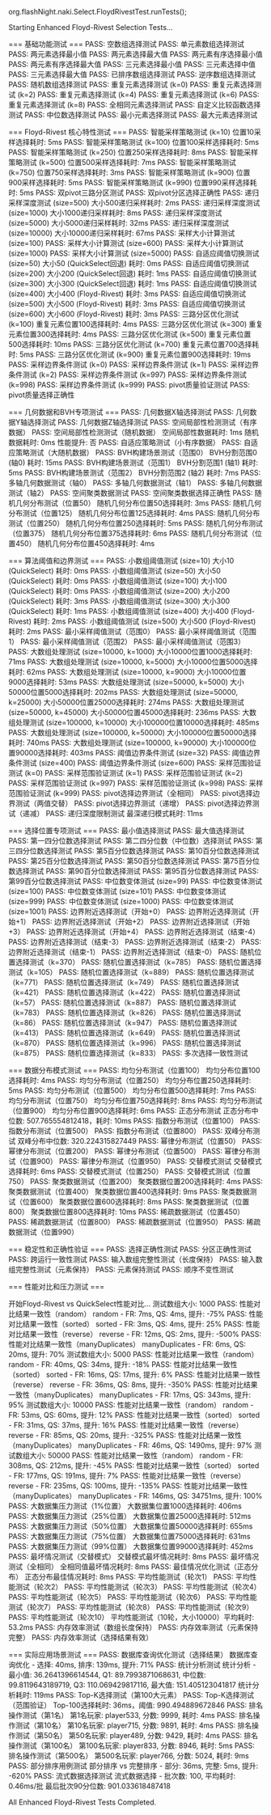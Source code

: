 org.flashNight.naki.Select.FloydRivestTest.runTests();  

Starting Enhanced Floyd-Rivest Selection Tests...

=== 基础功能测试 ===
PASS: 空数组选择测试
PASS: 单元素数组选择测试
PASS: 两元素选择最小值
PASS: 两元素选择最大值
PASS: 两元素有序选择最小值
PASS: 两元素有序选择最大值
PASS: 三元素选择最小值
PASS: 三元素选择中值
PASS: 三元素选择最大值
PASS: 已排序数组选择测试
PASS: 逆序数组选择测试
PASS: 随机数组选择测试
PASS: 重复元素选择测试 (k=0)
PASS: 重复元素选择测试 (k=2)
PASS: 重复元素选择测试 (k=4)
PASS: 重复元素选择测试 (k=6)
PASS: 重复元素选择测试 (k=8)
PASS: 全相同元素选择测试
PASS: 自定义比较函数选择测试
PASS: 中位数选择测试
PASS: 最小元素选择测试
PASS: 最大元素选择测试

=== Floyd-Rivest 核心特性测试 ===
PASS: 智能采样策略测试 (k=10)
    位置10采样选择耗时: 5ms
PASS: 智能采样策略测试 (k=100)
    位置100采样选择耗时: 5ms
PASS: 智能采样策略测试 (k=250)
    位置250采样选择耗时: 8ms
PASS: 智能采样策略测试 (k=500)
    位置500采样选择耗时: 7ms
PASS: 智能采样策略测试 (k=750)
    位置750采样选择耗时: 3ms
PASS: 智能采样策略测试 (k=900)
    位置900采样选择耗时: 5ms
PASS: 智能采样策略测试 (k=990)
    位置990采样选择耗时: 5ms
PASS: 双pivot三路分区测试
PASS: 双pivot分区选择正确性
PASS: 递归采样深度测试 (size=500)
    大小500递归采样耗时: 2ms
PASS: 递归采样深度测试 (size=1000)
    大小1000递归采样耗时: 8ms
PASS: 递归采样深度测试 (size=5000)
    大小5000递归采样耗时: 32ms
PASS: 递归采样深度测试 (size=10000)
    大小10000递归采样耗时: 67ms
PASS: 采样大小计算测试 (size=100)
PASS: 采样大小计算测试 (size=600)
PASS: 采样大小计算测试 (size=1000)
PASS: 采样大小计算测试 (size=5000)
PASS: 自适应阈值切换测试 (size=50)
    大小50 (QuickSelect回退) 耗时: 0ms
PASS: 自适应阈值切换测试 (size=200)
    大小200 (QuickSelect回退) 耗时: 1ms
PASS: 自适应阈值切换测试 (size=300)
    大小300 (QuickSelect回退) 耗时: 1ms
PASS: 自适应阈值切换测试 (size=400)
    大小400 (Floyd-Rivest) 耗时: 3ms
PASS: 自适应阈值切换测试 (size=500)
    大小500 (Floyd-Rivest) 耗时: 3ms
PASS: 自适应阈值切换测试 (size=600)
    大小600 (Floyd-Rivest) 耗时: 3ms
PASS: 三路分区优化测试 (k=100)
    重复元素位置100选择耗时: 4ms
PASS: 三路分区优化测试 (k=300)
    重复元素位置300选择耗时: 4ms
PASS: 三路分区优化测试 (k=500)
    重复元素位置500选择耗时: 10ms
PASS: 三路分区优化测试 (k=700)
    重复元素位置700选择耗时: 5ms
PASS: 三路分区优化测试 (k=900)
    重复元素位置900选择耗时: 19ms
PASS: 采样边界条件测试 (k=0)
PASS: 采样边界条件测试 (k=1)
PASS: 采样边界条件测试 (k=2)
PASS: 采样边界条件测试 (k=997)
PASS: 采样边界条件测试 (k=998)
PASS: 采样边界条件测试 (k=999)
PASS: pivot质量验证测试
PASS: pivot质量选择正确性

=== 几何数据和BVH专项测试 ===
PASS: 几何数据X轴选择测试
PASS: 几何数据Y轴选择测试
PASS: 几何数据Z轴选择测试
PASS: 空间局部性检测测试（有序数据）
PASS: 空间局部性检测测试（随机数据）
    空间局部性数据耗时: 1ms
    随机数据耗时: 0ms
    性能提升: 否
PASS: 自适应策略测试（小有序数据）
PASS: 自适应策略测试（大随机数据）
PASS: BVH构建场景测试（范围0）
    BVH分割范围0 (轴0) 耗时: 15ms
PASS: BVH构建场景测试（范围1）
    BVH分割范围1 (轴1) 耗时: 5ms
PASS: BVH构建场景测试（范围2）
    BVH分割范围2 (轴2) 耗时: 7ms
PASS: 多轴几何数据测试（轴0）
PASS: 多轴几何数据测试（轴1）
PASS: 多轴几何数据测试（轴2）
PASS: 空间聚类数据测试
PASS: 空间聚类数据选择正确性
PASS: 随机几何分布测试（位置50）
    随机几何分布位置50选择耗时: 3ms
PASS: 随机几何分布测试（位置125）
    随机几何分布位置125选择耗时: 4ms
PASS: 随机几何分布测试（位置250）
    随机几何分布位置250选择耗时: 5ms
PASS: 随机几何分布测试（位置375）
    随机几何分布位置375选择耗时: 6ms
PASS: 随机几何分布测试（位置450）
    随机几何分布位置450选择耗时: 4ms

=== 算法阈值和边界测试 ===
PASS: 小数组阈值测试 (size=10)
    大小10 (QuickSelect) 耗时: 0ms
PASS: 小数组阈值测试 (size=50)
    大小50 (QuickSelect) 耗时: 0ms
PASS: 小数组阈值测试 (size=100)
    大小100 (QuickSelect) 耗时: 0ms
PASS: 小数组阈值测试 (size=200)
    大小200 (QuickSelect) 耗时: 3ms
PASS: 小数组阈值测试 (size=300)
    大小300 (QuickSelect) 耗时: 1ms
PASS: 小数组阈值测试 (size=400)
    大小400 (Floyd-Rivest) 耗时: 2ms
PASS: 小数组阈值测试 (size=500)
    大小500 (Floyd-Rivest) 耗时: 2ms
PASS: 最小采样阈值测试（范围0）
PASS: 最小采样阈值测试（范围1）
PASS: 最小采样阈值测试（范围2）
PASS: 最小采样阈值测试（范围3）
PASS: 大数组处理测试 (size=10000, k=1000)
    大小10000位置1000选择耗时: 71ms
PASS: 大数组处理测试 (size=10000, k=5000)
    大小10000位置5000选择耗时: 62ms
PASS: 大数组处理测试 (size=10000, k=9000)
    大小10000位置9000选择耗时: 53ms
PASS: 大数组处理测试 (size=50000, k=5000)
    大小50000位置5000选择耗时: 202ms
PASS: 大数组处理测试 (size=50000, k=25000)
    大小50000位置25000选择耗时: 274ms
PASS: 大数组处理测试 (size=50000, k=45000)
    大小50000位置45000选择耗时: 236ms
PASS: 大数组处理测试 (size=100000, k=10000)
    大小100000位置10000选择耗时: 485ms
PASS: 大数组处理测试 (size=100000, k=50000)
    大小100000位置50000选择耗时: 740ms
PASS: 大数组处理测试 (size=100000, k=90000)
    大小100000位置90000选择耗时: 403ms
PASS: 阈值边界条件测试 (size=32)
PASS: 阈值边界条件测试 (size=400)
PASS: 阈值边界条件测试 (size=600)
PASS: 采样范围验证测试 (k=0)
PASS: 采样范围验证测试 (k=1)
PASS: 采样范围验证测试 (k=2)
PASS: 采样范围验证测试 (k=997)
PASS: 采样范围验证测试 (k=998)
PASS: 采样范围验证测试 (k=999)
PASS: pivot选择边界测试（全相同）
PASS: pivot选择边界测试（两值交替）
PASS: pivot选择边界测试（递增）
PASS: pivot选择边界测试（递减）
PASS: 递归深度限制测试
    最深递归模式耗时: 11ms

=== 选择位置专项测试 ===
PASS: 最小值选择测试
PASS: 最大值选择测试
PASS: 第一四分位数选择测试
PASS: 第二四分位数（中位数）选择测试
PASS: 第三四分位数选择测试
PASS: 第5百分位数选择测试
PASS: 第10百分位数选择测试
PASS: 第25百分位数选择测试
PASS: 第50百分位数选择测试
PASS: 第75百分位数选择测试
PASS: 第90百分位数选择测试
PASS: 第95百分位数选择测试
PASS: 第99百分位数选择测试
PASS: 中位数变体测试 (size=99)
PASS: 中位数变体测试 (size=100)
PASS: 中位数变体测试 (size=101)
PASS: 中位数变体测试 (size=999)
PASS: 中位数变体测试 (size=1000)
PASS: 中位数变体测试 (size=1001)
PASS: 边界附近选择测试（开始+0）
PASS: 边界附近选择测试（开始+1）
PASS: 边界附近选择测试（开始+2）
PASS: 边界附近选择测试（开始+3）
PASS: 边界附近选择测试（开始+4）
PASS: 边界附近选择测试（结束-4）
PASS: 边界附近选择测试（结束-3）
PASS: 边界附近选择测试（结束-2）
PASS: 边界附近选择测试（结束-1）
PASS: 边界附近选择测试（结束-0）
PASS: 随机位置选择测试（k=370）
PASS: 随机位置选择测试（k=785）
PASS: 随机位置选择测试（k=105）
PASS: 随机位置选择测试（k=889）
PASS: 随机位置选择测试（k=771）
PASS: 随机位置选择测试（k=749）
PASS: 随机位置选择测试（k=421）
PASS: 随机位置选择测试（k=422）
PASS: 随机位置选择测试（k=57）
PASS: 随机位置选择测试（k=887）
PASS: 随机位置选择测试（k=783）
PASS: 随机位置选择测试（k=826）
PASS: 随机位置选择测试（k=86）
PASS: 随机位置选择测试（k=947）
PASS: 随机位置选择测试（k=413）
PASS: 随机位置选择测试（k=649）
PASS: 随机位置选择测试（k=870）
PASS: 随机位置选择测试（k=996）
PASS: 随机位置选择测试（k=875）
PASS: 随机位置选择测试（k=833）
PASS: 多次选择一致性测试

=== 数据分布模式测试 ===
PASS: 均匀分布测试（位置100）
    均匀分布位置100选择耗时: 4ms
PASS: 均匀分布测试（位置250）
    均匀分布位置250选择耗时: 5ms
PASS: 均匀分布测试（位置500）
    均匀分布位置500选择耗时: 7ms
PASS: 均匀分布测试（位置750）
    均匀分布位置750选择耗时: 8ms
PASS: 均匀分布测试（位置900）
    均匀分布位置900选择耗时: 6ms
PASS: 正态分布测试
    正态分布中位数: 507.765554812418，耗时: 10ms
PASS: 指数分布测试（位置100）
PASS: 指数分布测试（位置500）
PASS: 指数分布测试（位置800）
PASS: 双峰分布测试
    双峰分布中位数: 320.224315827449
PASS: 幂律分布测试（位置50）
PASS: 幂律分布测试（位置200）
PASS: 幂律分布测试（位置500）
PASS: 幂律分布测试（位置900）
PASS: 幂律分布测试（位置950）
PASS: 交替模式测试
    交替模式选择耗时: 6ms
PASS: 交替模式测试（位置250）
PASS: 交替模式测试（位置750）
PASS: 聚类数据测试（位置200）
    聚类数据位置200选择耗时: 4ms
PASS: 聚类数据测试（位置400）
    聚类数据位置400选择耗时: 9ms
PASS: 聚类数据测试（位置600）
    聚类数据位置600选择耗时: 8ms
PASS: 聚类数据测试（位置800）
    聚类数据位置800选择耗时: 10ms
PASS: 稀疏数据测试（位置450）
PASS: 稀疏数据测试（位置800）
PASS: 稀疏数据测试（位置950）
PASS: 稀疏数据测试（位置990）

=== 稳定性和正确性验证 ===
PASS: 选择正确性测试
PASS: 分区正确性测试
PASS: 跨运行一致性测试
PASS: 输入数组完整性测试（长度保持）
PASS: 输入数组完整性测试（元素保持）
PASS: 元素保持测试
PASS: 顺序不变性测试

=== 性能对比和压力测试 ===

开始Floyd-Rivest vs QuickSelect性能对比...
  测试数组大小: 1000
PASS: 性能对比结果一致性（random）
    random - FR: 7ms, QS: 4ms, 提升: -75%
PASS: 性能对比结果一致性（sorted）
    sorted - FR: 3ms, QS: 4ms, 提升: 25%
PASS: 性能对比结果一致性（reverse）
    reverse - FR: 12ms, QS: 2ms, 提升: -500%
PASS: 性能对比结果一致性（manyDuplicates）
    manyDuplicates - FR: 6ms, QS: 20ms, 提升: 70%
  测试数组大小: 5000
PASS: 性能对比结果一致性（random）
    random - FR: 40ms, QS: 34ms, 提升: -18%
PASS: 性能对比结果一致性（sorted）
    sorted - FR: 16ms, QS: 17ms, 提升: 6%
PASS: 性能对比结果一致性（reverse）
    reverse - FR: 36ms, QS: 8ms, 提升: -350%
PASS: 性能对比结果一致性（manyDuplicates）
    manyDuplicates - FR: 17ms, QS: 343ms, 提升: 95%
  测试数组大小: 10000
PASS: 性能对比结果一致性（random）
    random - FR: 53ms, QS: 60ms, 提升: 12%
PASS: 性能对比结果一致性（sorted）
    sorted - FR: 31ms, QS: 37ms, 提升: 16%
PASS: 性能对比结果一致性（reverse）
    reverse - FR: 85ms, QS: 20ms, 提升: -325%
PASS: 性能对比结果一致性（manyDuplicates）
    manyDuplicates - FR: 46ms, QS: 1490ms, 提升: 97%
  测试数组大小: 50000
PASS: 性能对比结果一致性（random）
    random - FR: 308ms, QS: 212ms, 提升: -45%
PASS: 性能对比结果一致性（sorted）
    sorted - FR: 177ms, QS: 191ms, 提升: 7%
PASS: 性能对比结果一致性（reverse）
    reverse - FR: 235ms, QS: 100ms, 提升: -135%
PASS: 性能对比结果一致性（manyDuplicates）
    manyDuplicates - FR: 146ms, QS: 34751ms, 提升: 100%
PASS: 大数据集压力测试（1%位置）
    大数据集位置1000选择耗时: 406ms
PASS: 大数据集压力测试（25%位置）
    大数据集位置25000选择耗时: 512ms
PASS: 大数据集压力测试（50%位置）
    大数据集位置50000选择耗时: 655ms
PASS: 大数据集压力测试（75%位置）
    大数据集位置75000选择耗时: 631ms
PASS: 大数据集压力测试（99%位置）
    大数据集位置99000选择耗时: 452ms
PASS: 最坏情况测试（交替模式）
    交替模式最坏情况耗时: 8ms
PASS: 最坏情况测试（全相同）
    全相同值最坏情况耗时: 8ms
PASS: 最佳情况优化测试（正态分布）
    正态分布最佳情况耗时: 8ms
PASS: 平均性能测试（轮次1）
PASS: 平均性能测试（轮次2）
PASS: 平均性能测试（轮次3）
PASS: 平均性能测试（轮次4）
PASS: 平均性能测试（轮次5）
PASS: 平均性能测试（轮次6）
PASS: 平均性能测试（轮次7）
PASS: 平均性能测试（轮次8）
PASS: 平均性能测试（轮次9）
PASS: 平均性能测试（轮次10）
    平均性能测试（10轮，大小10000）平均耗时: 53.2ms
PASS: 内存效率测试（数组长度保持）
PASS: 内存效率测试（元素保持完整）
PASS: 内存效率测试（选择结果有效）

=== 实际应用场景测试 ===
PASS: 数据库查询优化测试（选择结果）
    数据库查询优化 - 选择: 40ms, 排序: 139ms, 提升: 71%
PASS: 统计分析测试
    统计分析 - 最小值: 36.2641396614544, Q1: 89.7993871068631, 中位数: 99.8119643189719, Q3: 110.069429817116, 最大值: 151.405123041817
    统计分析耗时: 119ms
PASS: Top-K选择测试（第100大元素）
PASS: Top-K选择测试（范围验证）
    Top-100选择耗时: 36ms，阈值: 990.494889672846
PASS: 排名操作测试（第1名）
    第1名玩家: player533, 分数: 9999, 耗时: 4ms
PASS: 排名操作测试（第10名）
    第10名玩家: player715, 分数: 9891, 耗时: 4ms
PASS: 排名操作测试（第50名）
    第50名玩家: player489, 分数: 9429, 耗时: 4ms
PASS: 排名操作测试（第100名）
    第100名玩家: player833, 分数: 8946, 耗时: 5ms
PASS: 排名操作测试（第500名）
    第500名玩家: player766, 分数: 5024, 耗时: 9ms
PASS: 部分排序用例测试
    部分排序 vs 完整排序 - 部分: 36ms, 完整: 5ms, 提升: -620%
PASS: 流式数据选择测试
    流式数据选择 - 批次数: 100, 平均耗时: 0.46ms/批
    最后批次90分位数: 901.033618487418

All Enhanced Floyd-Rivest Tests Completed.